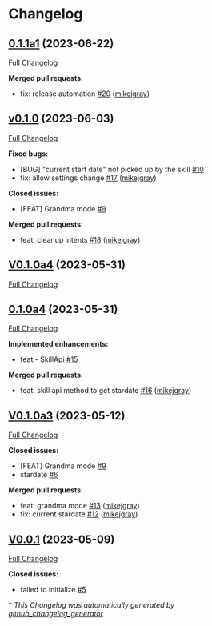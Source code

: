 # Changelog

## [0.1.1a1](https://github.com/OpenVoiceOS/ovos-skill-easter-eggs/tree/0.1.1a1) (2023-06-22)

[Full Changelog](https://github.com/OpenVoiceOS/ovos-skill-easter-eggs/compare/v0.1.0...0.1.1a1)

**Merged pull requests:**

- fix: release automation [\#20](https://github.com/OpenVoiceOS/ovos-skill-easter-eggs/pull/20) ([mikejgray](https://github.com/mikejgray))

## [v0.1.0](https://github.com/OpenVoiceOS/ovos-skill-easter-eggs/tree/v0.1.0) (2023-06-03)

[Full Changelog](https://github.com/OpenVoiceOS/ovos-skill-easter-eggs/compare/V0.1.0a4...v0.1.0)

**Fixed bugs:**

- \[BUG\] "current start date" not picked up by the skill [\#10](https://github.com/OpenVoiceOS/ovos-skill-easter-eggs/issues/10)
- fix: allow settings change [\#17](https://github.com/OpenVoiceOS/ovos-skill-easter-eggs/pull/17) ([mikejgray](https://github.com/mikejgray))

**Closed issues:**

- \[FEAT\] Grandma mode [\#9](https://github.com/OpenVoiceOS/ovos-skill-easter-eggs/issues/9)

**Merged pull requests:**

- feat: cleanup intents [\#18](https://github.com/OpenVoiceOS/ovos-skill-easter-eggs/pull/18) ([mikejgray](https://github.com/mikejgray))

## [V0.1.0a4](https://github.com/OpenVoiceOS/ovos-skill-easter-eggs/tree/V0.1.0a4) (2023-05-31)

[Full Changelog](https://github.com/OpenVoiceOS/ovos-skill-easter-eggs/compare/0.1.0a4...V0.1.0a4)

## [0.1.0a4](https://github.com/OpenVoiceOS/ovos-skill-easter-eggs/tree/0.1.0a4) (2023-05-31)

[Full Changelog](https://github.com/OpenVoiceOS/ovos-skill-easter-eggs/compare/V0.1.0a3...0.1.0a4)

**Implemented enhancements:**

- feat - SkillApi [\#15](https://github.com/OpenVoiceOS/ovos-skill-easter-eggs/issues/15)

**Merged pull requests:**

- feat: skill api method to get stardate [\#16](https://github.com/OpenVoiceOS/ovos-skill-easter-eggs/pull/16) ([mikejgray](https://github.com/mikejgray))

## [V0.1.0a3](https://github.com/OpenVoiceOS/ovos-skill-easter-eggs/tree/V0.1.0a3) (2023-05-12)

[Full Changelog](https://github.com/OpenVoiceOS/ovos-skill-easter-eggs/compare/V0.0.1...V0.1.0a3)

**Closed issues:**

- \[FEAT\] Grandma mode [\#9](https://github.com/OpenVoiceOS/ovos-skill-easter-eggs/issues/9)
- stardate [\#6](https://github.com/OpenVoiceOS/ovos-skill-easter-eggs/issues/6)

**Merged pull requests:**

- feat: grandma mode [\#13](https://github.com/OpenVoiceOS/ovos-skill-easter-eggs/pull/13) ([mikejgray](https://github.com/mikejgray))
- fix: current stardate [\#12](https://github.com/OpenVoiceOS/ovos-skill-easter-eggs/pull/12) ([mikejgray](https://github.com/mikejgray))

## [V0.0.1](https://github.com/OpenVoiceOS/ovos-skill-easter-eggs/tree/V0.0.1) (2023-05-09)

[Full Changelog](https://github.com/OpenVoiceOS/ovos-skill-easter-eggs/compare/0.0.1...V0.0.1)

**Closed issues:**

- failed to initialize [\#5](https://github.com/OpenVoiceOS/ovos-skill-easter-eggs/issues/5)



\* *This Changelog was automatically generated by [github_changelog_generator](https://github.com/github-changelog-generator/github-changelog-generator)*
